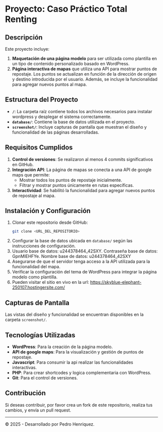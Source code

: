 # Proyecto: Caso Práctico Total Renting

## Descripción
Este proyecto incluye:

1. **Maquetación de una página modelo** para ser utilizada como plantilla en un tipo de contenido personalizado basado en WordPress.
2. **Página interactiva de mapas** que utiliza una API para mostrar puntos de repostaje. Los puntos se actualizan en función de la dirección de origen y destino introducida por el usuario. Además, se incluye la funcionalidad para agregar nuevos puntos al mapa.

## Estructura del Proyecto

- **`/`**: La carpeta raíz contiene todos los archivos necesarios para instalar wordpress y desplegar el sistema correctamente.
- **`database/`**: Contiene la base de datos utilizada en el proyecto.
- **`screenshot/`**: Incluye capturas de pantalla que muestran el diseño y funcionalidad de las páginas desarrolladas.

## Requisitos Cumplidos

1. **Control de versiones**: Se realizaron al menos 4 commits significativos en GitHub.
2. **Integración API**: La página de mapas se conecta a una API de google maps que permite:
   - Mostrar todos los puntos de repostaje inicialmente.
   - Filtrar y mostrar puntos únicamente en rutas específicas.
3. **Interactividad**: Se habilitó la funcionalidad para agregar nuevos puntos de repostaje al mapa.

## Instalación y Configuración

1. Clonar este repositorio desde GitHub:
   ```bash
   git clone <URL_DEL_REPOSITORIO>
   ```
2. Configurar la base de datos ubicada en `database/` según las instrucciones de configuración.
3. Usuario base de datos: u244378464_42SXY. Contraseña base de datos: GpnMIEHFYe. Nombre base de datos: u244378464_42SXY
4. Asegurarse de que el servidor tenga acceso a la API utilizada para la funcionalidad del mapa.
5. Verificar la configuración del tema de WordPress para integrar la página modelo como plantilla.
6. Pueden visitar el sitio en vivo en la url: https://skyblue-elephant-250107.hostingersite.com/

## Capturas de Pantalla
Las vistas del diseño y funcionalidad se encuentran disponibles en la carpeta `screenshot/`.

## Tecnologías Utilizadas
- **WordPress**: Para la creación de la página modelo.
- **API de google maps**: Para la visualización y gestión de puntos de repostaje.
- **Javascript**: Para consumir la api realizar las funcionalidades interactivas.
- **PHP**: Para crear shortcodes y logica complementaria con WordPress.
- **Git**: Para el control de versiones.

## Contribución
Si deseas contribuir, por favor crea un fork de este repositorio, realiza tus cambios, y envía un pull request.

---
© 2025 - Desarrollado por Pedro Henriquez.

